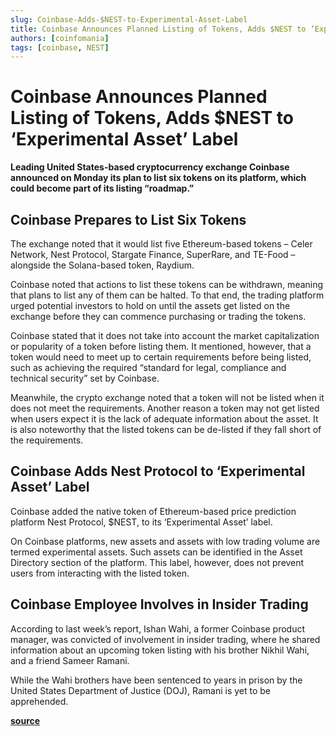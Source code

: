 ```yaml
---
slug: Coinbase-Adds-$NEST-to-Experimental-Asset-Label
title: Coinbase Announces Planned Listing of Tokens, Adds $NEST to ‘Experimental Asset’ Label
authors: [coinfomania]
tags: [coinbase, NEST]
---
```


# Coinbase Announces Planned Listing of Tokens, Adds $NEST to ‘Experimental Asset’ Label

**Leading United States-based cryptocurrency exchange Coinbase announced on Monday its plan to list six tokens on its platform, which could become part of its listing “roadmap.”**

## Coinbase Prepares to List Six Tokens

The exchange noted that it would list five Ethereum-based tokens –  Celer Network, Nest Protocol, Stargate Finance, SuperRare, and TE-Food – alongside the Solana-based token, Raydium.

Coinbase noted that actions to list these tokens can be withdrawn, meaning that plans to list any of them can be halted. To that end, the trading platform urged potential investors to hold on until the assets get listed on the exchange before they can commence purchasing or trading the tokens.

Coinbase stated that it does not take into account the market capitalization or popularity of a token before listing them. It mentioned, however, that a token would need to meet up to certain requirements before being listed, such as achieving the required “standard for legal, compliance and technical security” set by Coinbase.

Meanwhile, the crypto exchange noted that a token will not be listed when it does not meet the requirements. Another reason a token may not get listed when users expect it is the lack of adequate information about the asset. It is also noteworthy that the listed tokens can be de-listed if they fall short of the requirements.

## Coinbase Adds Nest Protocol to ‘Experimental Asset’ Label

Coinbase added the native token of Ethereum-based price prediction platform Nest Protocol, $NEST, to its ‘Experimental Asset’ label.

On Coinbase platforms, new assets and assets with low trading volume are termed experimental assets. Such assets can be identified in the Asset Directory section of the platform. This label, however, does not prevent users from interacting with the listed token.

## Coinbase Employee Involves in Insider Trading

According to last week’s report, Ishan Wahi, a former Coinbase product manager, was convicted of involvement in insider trading, where he shared information about an upcoming token listing with his brother Nikhil Wahi, and a friend Sameer Ramani.

While the Wahi brothers have been sentenced to years in prison by the United States Department of Justice (DOJ), Ramani is yet to be apprehended.

[**source**](https://cryptonews.net/news/market/9582857/)
